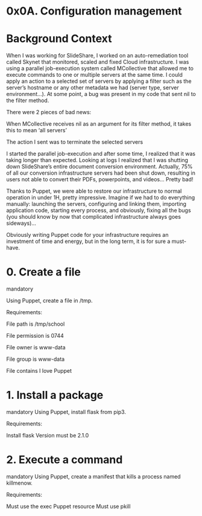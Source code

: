 # 0x0A. Configuration management
# Background Context





When I was working for SlideShare, I worked on an auto-remediation tool called Skynet that monitored, scaled and fixed Cloud infrastructure. I was using a parallel job-execution system called MCollective that allowed me to execute commands to one or multiple servers at the same time. I could apply an action to a selected set of servers by applying a filter such as the server’s hostname or any other metadata we had (server type, server environment…). At some point, a bug was present in my code that sent nil to the filter method.



There were 2 pieces of bad news:



When MCollective receives nil as an argument for its filter method, it takes this to mean ‘all servers’

The action I sent was to terminate the selected servers

I started the parallel job-execution and after some time, I realized that it was taking longer than expected. Looking at logs I realized that I was shutting down SlideShare’s entire document conversion environment. Actually, 75% of all our conversion infrastructure servers had been shut down, resulting in users not able to convert their PDFs, powerpoints, and videos… Pretty bad!



Thanks to Puppet, we were able to restore our infrastructure to normal operation in under 1H, pretty impressive. Imagine if we had to do everything manually: launching the servers, configuring and linking them, importing application code, starting every process, and obviously, fixing all the bugs (you should know by now that complicated infrastructure always goes sideways)…



Obviously writing Puppet code for your infrastructure requires an investment of time and energy, but in the long term, it is for sure a must-have.
# 0. Create a file

mandatory

Using Puppet, create a file in /tmp.



Requirements:



File path is /tmp/school

File permission is 0744

File owner is www-data

File group is www-data

File contains I love Puppet

# 1. Install a package
mandatory
Using Puppet, install flask from pip3.

Requirements:

Install flask
Version must be 2.1.0

# 2. Execute a command
mandatory
Using Puppet, create a manifest that kills a process named killmenow.

Requirements:

Must use the exec Puppet resource
Must use pkill
